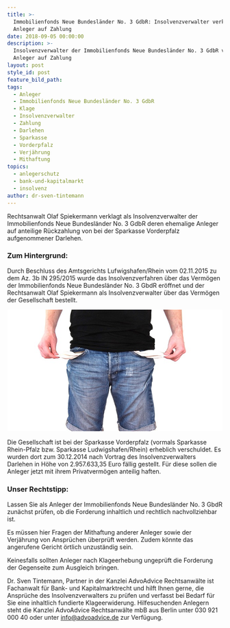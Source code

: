 ```yaml
---
title: >-
  Immobilienfonds Neue Bundesländer No. 3 GdbR: Insolvenzverwalter verklagt
  Anleger auf Zahlung
date: 2018-09-05 00:00:00
description: >-
  Insolvenzverwalter der Immobilienfonds Neue Bundesländer No. 3 GdbR verklagt
  Anleger auf Zahlung
layout: post
style_id: post
feature_bild_path:
tags:
  - Anleger
  - Immobilienfonds Neue Bundesländer No. 3 GdbR
  - Klage
  - Insolvenzverwalter
  - Zahlung
  - Darlehen
  - Sparkasse
  - Vorderpfalz
  - Verjährung
  - Mithaftung
topics:
  - anlegerschutz
  - bank-und-kapitalmarkt
  - insolvenz
author: dr-sven-tintemann
---
```


Rechtsanwalt Olaf Spiekermann verklagt als Insolvenzverwalter der Immobilienfonds Neue Bundesländer No. 3 GdbR deren ehemalige Anleger auf anteilige Rückzahlung von bei der Sparkasse Vorderpfalz aufgenommener Darlehen.

### Zum Hintergrund:

Durch Beschluss des Amtsgerichts Lufwigshafen/Rhein vom 02.11.2015 zu dem Az. 3b IN 295/2015 wurde das Insolvenzverfahren über das Vermögen der Immobilienfonds Neue Bundesländer No. 3 GbdR eröffnet und der Rechtsanwalt Olaf Spiekermann als Insolvenzverwalter über das Vermögen der Gesellschaft bestellt.

![](/uploads/no-money-2070384-640-1.jpg)

Die Gesellschaft ist bei der Sparkasse Vorderpfalz (vormals Sparkasse Rhein-Pfalz bzw. Sparkasse Ludwigshafen/Rhein) erheblich verschuldet. Es wurden dort zum 30.12.2014 nach Vortrag des Insolvenzverwalters Darlehen in Höhe von 2.957.633,35 Euro fällig gestellt. Für diese sollen die Anleger jetzt mit ihrem Privatvermögen anteilig haften.

### Unser Rechtstipp:

Lassen Sie als Anleger der Immobilienfonds Neue Bundesländer No. 3 GbdR zunächst prüfen, ob die Forderung inhaltlich und rechtlich nachvollziehbar ist.

Es müssen hier Fragen der Mithaftung anderer Anleger sowie der Verjährung von Ansprüchen überprüft werden. Zudem könnte das angerufene Gericht örtlich unzuständig sein.

Keinesfalls sollten Anleger nach Klageerhebung ungeprüft die Forderung der Gegenseite zum Ausgleich bringen.

Dr. Sven Tintemann, Partner in der Kanzlei AdvoAdvice Rechtsanwälte ist Fachanwalt für Bank- und Kapitalmarktrecht und hilft Ihnen gerne, die Ansprüche des Insolvenzverwalters zu prüfen und verfasst bei Bedarf für Sie eine inhaltlich fundierte Klageerwiderung. Hilfesuchenden Anlegern steht die Kanzlei AdvoAdvice Rechtsanwälte mbB aus Berlin unter 030 921 000 40 oder unter info@advoadvice.de zur Verfügung.
